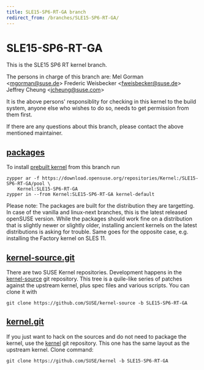```yaml
---
title: SLE15-SP6-RT-GA branch
redirect_from: /branches/SLE15-SP6-RT-GA/
---
```

# SLE15-SP6-RT-GA
This is the SLE15 SP6 RT kernel branch.

The persons in charge of this branch are:
Mel Gorman <[mgorman@suse.de](mailto:mgorman@suse.de?subject=SLE15-SP6-RT-GA%20branch)>
Frederic Weisbecker <[fweisbecker@suse.de](mailto:fweisbecker@suse.de?subject=SLE15-SP6-RT-GA%20branch)>
Jeffrey Cheung <[jcheung@suse.com](mailto:jcheung@suse.com?subject=SLE15-SP6-RT-GA%20branch)>

It is the above persons' responsiblity for checking in this kernel to
the build system, anyone else who wishes to do so, needs to get
permission from them first.

If there are any questions about this branch, please contact the above
mentioned maintainer.


## [packages](https://download.opensuse.org/repositories/Kernel:/SLE15-SP6-RT-GA)
To install
[prebuilt kernel](https://download.opensuse.org/repositories/Kernel:/SLE15-SP6-RT-GA)
from this branch run

```
zypper ar -f https://download.opensuse.org/repositories/Kernel:/SLE15-SP6-RT-GA/pool \
    Kernel:SLE15-SP6-RT-GA
zypper in --from Kernel:SLE15-SP6-RT-GA kernel-default
```

Please note: The packages are built for the distribution they are
targetting. In case of the vanilla and linux-next branches, this is the
latest released openSUSE version. While the packages should work
fine on a distribution that is slightly newer or slightly older,
installing ancient kernels on the latest distributions is asking for
trouble. Same goes for the opposite case, e.g. installing the Factory
kernel on SLES 11.

## [kernel-source.git](https://github.com/SUSE/kernel-source/tree/SLE15-SP6-RT-GA)
There are two SUSE Kernel repositories. Development happens in the
[kernel-source](https://github.com/SUSE/kernel-source/tree/SLE15-SP6-RT-GA)
git repository. This tree is a quile-like series of patches against the
upstream kernel, plus spec files and various scripts. You can clone it
with

```
git clone https://github.com/SUSE/kernel-source -b SLE15-SP6-RT-GA
```

## [kernel.git](https://github.com/SUSE/kernel/tree/SLE15-SP6-RT-GA)
If you just want to hack on the sources and do not need to package the
kernel, use the [kernel](https://github.com/SUSE/kernel/tree/SLE15-SP6-RT-GA)
git repository. This one has the same layout as the upstream kernel. Clone
command:

```
git clone https://github.com/SUSE/kernel -b SLE15-SP6-RT-GA
```


